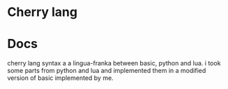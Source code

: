 # Cherry lang


# Docs
cherry lang syntax a a lingua-franka between basic, python and lua. i took some parts from python and lua and implemented them in a modified version of basic implemented by me.